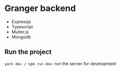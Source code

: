 # Granger backend

- Expressjs
- Typescript
- Multer.js
- Mongodb

## Run the project

`yarn dev / npm run dev`: run the server for development
